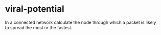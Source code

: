 # viral-potential
 In a connected network calculate the node through which a packet is likely to spread the most or the fastest. 

